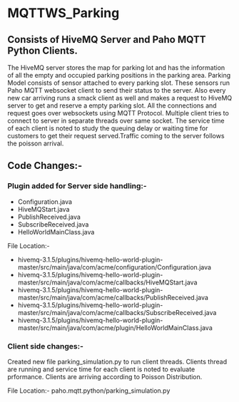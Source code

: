# MQTTWS_Parking

## Consists of HiveMQ Server and Paho MQTT Python Clients.

The HiveMQ server stores the map for parking lot and has the information of all the empty and occupied parking positions in the parking area. Parking Model consists of sensor attached to every parking slot. These sensors run Paho MQTT websocket client to send their status to the server. Also every new car arriving runs a smack client as well and makes a request to HiveMQ server to get and reserve a empty parking slot. All the connections and request goes over websockets using MQTT Protocol. Multiple client tries to connect to server in separate threads over same socket. The service time of each client is noted to study the queuing delay or waiting time for customers to get their request served.Traffic coming to the server follows the poisson arrival.

## Code Changes:-
### Plugin added for Server side handling:-
* Configuration.java 
* HiveMQStart.java
* PublishReceived.java
* SubscribeReceived.java
* HelloWorldMainClass.java

File Location:- 
* hivemq-3.1.5/plugins/hivemq-hello-world-plugin-master/src/main/java/com/acme/configuration/Configuration.java
* hivemq-3.1.5/plugins/hivemq-hello-world-plugin-master/src/main/java/com/acme/callbacks/HiveMQStart.java
* hivemq-3.1.5/plugins/hivemq-hello-world-plugin-master/src/main/java/com/acme/callbacks/PublishReceived.java
* hivemq-3.1.5/plugins/hivemq-hello-world-plugin-master/src/main/java/com/acme/callbacks/SubscribeReceived.java
* hivemq-3.1.5/plugins/hivemq-hello-world-plugin-master/src/main/java/com/acme/plugin/HelloWorldMainClass.java


### Client side changes:- 
Created new file parking_simulation.py to run client threads. Clients thread are running and service time for each client is noted to evaluate prformance. Clients are arriving according to Poisson Distribution.

File Location:- paho.mqtt.python/parking_simulation.py
